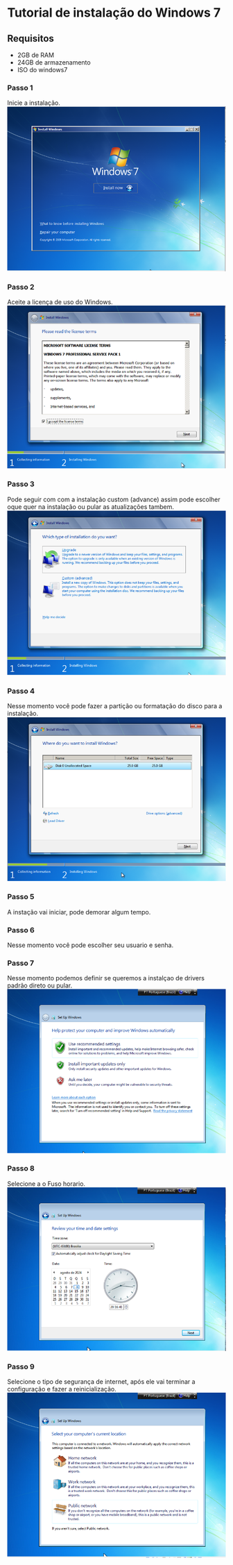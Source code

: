 # Tutorial de instalação do Windows 7

## Requisitos
- 2GB de RAM
- 24GB de armazenamento
- ISO do windows7

### Passo 1
Inicie a instalação.
<img src="passo 1.5.png">

### Passo 2
Aceite a licença de uso do Windows.
<img src="passo 2.png">

### Passo 3
Pode seguir com com a instalação custom (advance) assim pode escolher oque quer na instalação ou pular as atualizações tambem.
<img src="passo 3.png">

### Passo 4
Nesse momento você pode fazer a partição ou formatação do disco para a instalação.
<img src="passo 4.png">

### Passo 5
A instação vai iniciar, pode demorar algum tempo.

### Passo 6
Nesse momento você pode escolher seu usuario e senha.

### Passo 7
Nesse momento podemos definir se queremos a instalçao de drivers padrão direto ou pular.
<img src="passo 6.png">

### Passo 8
Selecione a o Fuso horario.
<img src="passo 7.png">

### Passo 9
Selecione o tipo de segurança de internet, após ele vai terminar a configuração e fazer a reinicialização.
<img src="passo 8.png">









